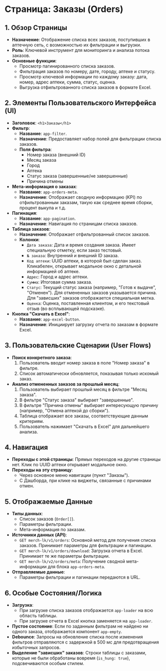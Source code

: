 # Страница: Заказы (Orders)

## 1. Обзор Страницы

- **Назначение**: Отображение списка всех заказов, поступивших в аптечную сеть, с возможностью их фильтрации и выгрузки.
- **Роль**: Ключевой инструмент для мониторинга и анализа потока заказов.
- **Основные функции**:
    - Просмотр пагинированного списка заказов.
    - Фильтрация заказов по номеру, дате, городу, аптеке и статусу.
    - Просмотр ключевой информации по каждому заказу: дата, номер, адрес аптеки, сумма, статус, оценка.
    - Выгрузка отфильтрованного списка заказов в формате Excel.

## 2. Элементы Пользовательского Интерфейса (UI)

- **Заголовок**: `<h1>Заказы</h1>`
- **Фильтр**:
    - **Название**: `app-filter`.
    - **Назначение**: Предоставляет набор полей для фильтрации списка заказов.
    - **Поля фильтра**:
        - Номер заказа (внешний ID)
        - Месяц заказа
        - Город
        - Аптека
        - Статус заказа (завершенные/не завершенные)
        - Причина отмены
- **Мета-информация о заказах**:
    - **Название**: `app-orders-meta`.
    - **Назначение**: Отображает сводную информацию (KPI) по отфильтрованным заказам, такую как среднее время сборки, процент выкупа и т.д.
- **Пагинация**:
    - **Название**: `app-pagination`.
    - **Назначение**: Навигация по страницам списка заказов.
- **Таблица заказов**:
    - **Назначение**: Отображает отфильтрованный список заказов.
    - **Колонки**:
        - `Дата заказа`: Дата и время создания заказа. Имеет специальную отметку, если заказ тестовый.
        - `№ заказа`: Внутренний и внешний ID заказа.
        - `Код аптеки`: UUID аптеки, в которой был сделан заказ. Кликабелен, открывает модальное окно с детальной информацией об аптеке.
        - `Адрес`: Город и адрес аптеки.
        - `Сумма`: Итоговая сумма заказа.
        - `Статус`: Текущий статус заказа (например, "Готов к выдаче", "Отменен"). Для отмененных заказов указывается причина. Для "зависших" заказов отображается специальная метка.
        - `Оценка`: Оценка, поставленная клиентом, и его текстовый отзыв (во всплывающей подсказке).
- **Кнопка "Скачать в Excel"**:
    - **Название**: `app-excel-button`.
    - **Назначение**: Инициирует загрузку отчета по заказам в формате Excel.

## 3. Пользовательские Сценарии (User Flows)

- **Поиск конкретного заказа**:
    1. Пользователь вводит номер заказа в поле "Номер заказа" в фильтре.
    2. Список автоматически обновляется, показывая только искомый заказ.
- **Анализ отмененных заказов за прошлый месяц**:
    1. Пользователь выбирает прошлый месяц в фильтре "Месяц заказа".
    2. В фильтре "Статус заказа" выбирает "завершенные".
    3. В фильтре "Причина отмены" выбирает интересующую причину (например, "Отмена аптекой до сборки").
    4. Таблица отображает все заказы, соответствующие данным критериям.
    5. Пользователь нажимает "Скачать в Excel" для дальнейшего анализа.

## 4. Навигация

- **Переходы с этой страницы**: Прямых переходов на другие страницы нет. Клик по UUID аптеки открывает модальное окно.
- **Переходы на эту страницу**:
    - Через основное меню навигации (пункт "Заказы").
    - С Дашборда, при клике на виджеты, связанные с причинами отмен.

## 5. Отображаемые Данные

- **Типы данных**:
    - Список заказов (`Order[]`).
    - Параметры фильтрации.
    - Мета-информация по заказам.
- **Источники данных (API)**:
    - `GET merch-lk/v1/orders`: Основной метод для получения списка заказов. Принимает параметры для фильтрации и пагинации.
    - `GET merch-lk/v1/orders/download`: Загрузка отчета в Excel. Принимает те же параметры фильтрации.
    - `GET merch-lk/v2/orders/meta`: Получение сводной мета-информации для блока `app-orders-meta`.
- **Отправляемые данные**:
    - Параметры фильтрации и пагинации передаются в URL.

## 6. Особые Состояния/Логика

- **Загрузка**:
    - При загрузке списка заказов отображается `app-loader` на всю область таблицы.
    - При загрузке отчета в Excel кнопка заменяется на `app-loader`.
- **Пустое состояние**: Если по заданным фильтрам не найдено ни одного заказа, отображается компонент `app-empty`.
- **Debounce**: Запросы на обновление списка после изменения фильтров отправляются с задержкой в 500 мс для предотвращения избыточных запросов.
- **Выделение "зависших" заказов**: Строки таблицы с заказами, которые не были обработаны вовремя (`is_hung: true`), подсвечиваются особым стилем.
